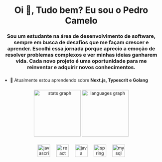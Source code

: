 <h1 align="center">Oi 👋, Tudo bem? Eu sou o Pedro Camelo</h1>
<h3 align="center">Sou um estudante na área de desenvolvimento de software, sempre em busca de desafios que me façam crescer e aprender. Escolhi essa jornada porque aprecio a emoção de resolver problemas complexos e ver minhas ideias ganharem vida. Cada novo projeto é uma oportunidade para me reinventar e adquirir novos conhecimentos.</h3>

###


- 🌱 Atualmente estou aprendendo sobre **Next.js, Typescrit e Golang**


###


<div align="center">
  <img src="https://github-readme-stats.vercel.app/api?username=PedraoCamelo&hide_title=false&hide_rank=false&show_icons=true&include_all_commits=true&count_private=true&disable_animations=false&theme=dracula&locale=en&hide_border=false&order=1" height="150" alt="stats graph"  />
  <img src="https://github-readme-stats.vercel.app/api/top-langs?username=PedraoCamelo&locale=en&hide_title=false&layout=compact&card_width=320&langs_count=5&theme=dracula&hide_border=false&order=2" height="150" alt="languages graph"  />
</div>

###

<div align="center">
  <img src="https://cdn.jsdelivr.net/gh/devicons/devicon/icons/javascript/javascript-original.svg" height="40" alt="javascript logo"  />
  <img width="12" />
  <img src="https://cdn.jsdelivr.net/gh/devicons/devicon/icons/react/react-original.svg" height="40" alt="react logo"  />
  <img width="12" />
  <img src="https://cdn.jsdelivr.net/gh/devicons/devicon/icons/java/java-original.svg" height="40" alt="java logo"  />
  <img width="12" />
  <img src="https://cdn.jsdelivr.net/gh/devicons/devicon/icons/spring/spring-original.svg" height="40" alt="spring logo"  />
  <img width="12" />
  <img src="https://cdn.jsdelivr.net/gh/devicons/devicon/icons/mysql/mysql-original.svg" height="40" alt="mysql logo"  />
</div>

###
